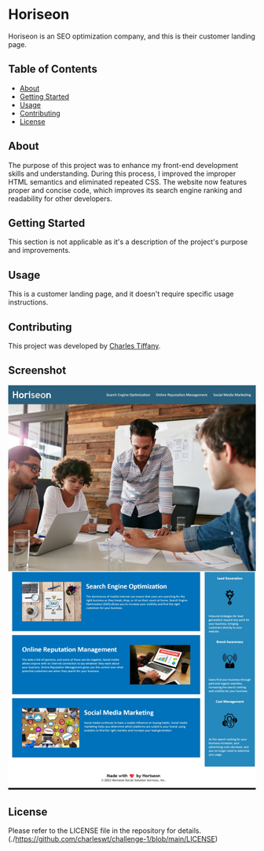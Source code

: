 # Horiseon

Horiseon is an SEO optimization company, and this is their customer landing page.

## Table of Contents

- [About](#about)
- [Getting Started](#getting-started)
- [Usage](#usage)
- [Contributing](#contributing)
- [License](#license)

## About

The purpose of this project was to enhance my front-end development skills and understanding. During this process, I improved the improper HTML semantics and eliminated repeated CSS. The website now features proper and concise code, which improves its search engine ranking and readability for other developers.

## Getting Started

This section is not applicable as it's a description of the project's purpose and improvements.

## Usage

This is a customer landing page, and it doesn't require specific usage instructions.

## Contributing

This project was developed by [Charles Tiffany](https://github.com/charleswt/).


## Screenshot

![screenshot](./Develop/assets/images/SEO-preview.jpeg)

## License

Please refer to the LICENSE file in the repository for details.   
  (./https://github.com/charleswt/challenge-1/blob/main/LICENSE)